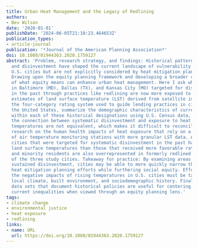 ```yaml
---
title: Urban Heat Management and the Legacy of Redlining
authors:
- Bev Wilson
date: '2020-01-01'
publishDate: '2024-06-05T21:10:23.464653Z'
publication_types:
- article-journal
publication: '*Journal of the American Planning Association*'
doi: 10.1080/01944363.2020.1759127
abstract: 'Problem, research strategy, and findings: Historical patterns of discrimination
  and disinvestment have shaped the current landscape of vulnerability to heat in
  U.S. cities but are not explicitly considered by heat mitigation planning efforts.
  Drawing upon the equity planning framework and developing a broader conceptualization
  of what equity means can enhance urban heat management. Here I ask whether areas
  in Baltimore (MD), Dallas (TX), and Kansas City (MO) targeted for disinvestment
  in the past through practices like redlining are now more exposed to heat. I compare
  estimates of land surface temperature (LST) derived from satellite imagery across
  the four-category rating system used to guide lending practices in cities around
  the United States, summarize the demographic characteristics of current residents
  within each of these historical designations using U.S. Census data, and discuss
  the connection between systematic disinvestment and exposure to heat. LST and air
  temperatures are not equivalent, which makes it difficult to reconcile existing
  research on the human health impacts of heat exposure that rely on a sparse network
  of air temperature monitoring stations with more granular LST data. Areas of these
  cities that were targeted for systematic disinvestment in the past have higher mean
  land surface temperatures than those that received more favorable ratings. Poor
  and minority residents are also overrepresented in formerly redlined areas in each
  of the three study cities. Takeaway for practice: By examining areas that have experienced
  sustained disinvestment, cities may be able to more quickly narrow the focus of
  heat mitigation planning efforts while furthering social equity. Efforts to mitigate
  the negative impacts of rising temperatures in U.S. cities must be tailored to the
  local climate, built environment, and sociodemographic history. Finally, geospatial
  data sets that document historical policies are useful for centering and redressing
  current inequalities when viewed through an equity planning lens.'
tags:
- climate change
- environmental justice
- heat exposure
- redlining
links:
- name: URL
  url: https://doi.org/10.1080/01944363.2020.1759127
---
```

